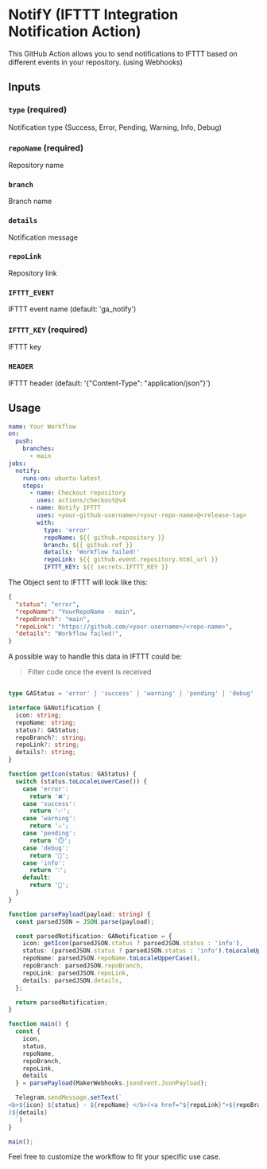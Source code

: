 NotifY (IFTTT Integration Notification Action)
=====================================

This GitHub Action allows you to send notifications to IFTTT based on different events in your repository. (using Webhooks)

Inputs
------

### `type` (required)

Notification type (Success, Error, Pending, Warning, Info, Debug)

### `repoName` (required)

Repository name

### `branch`

Branch name

### `details`

Notification message

### `repoLink`

Repository link

### `IFTTT_EVENT`

IFTTT event name (default: 'ga\_notify')

### `IFTTT_KEY` (required)

IFTTT key

### `HEADER`

IFTTT header (default: '{"Content-Type": "application/json"}')

Usage
-----
 

```yaml
name: Your Workflow  
on:   
  push:     
    branches:     
      - main 
jobs:   
  notify:     
    runs-on: ubuntu-latest     
    steps:     
      - name: Checkout repository       
        uses: actions/checkout@v4      
      - name: Notify IFTTT       
        uses: <your-github-username>/<your-repo-name>@<release-tag>   
        with:         
          type: 'error'         
          repoName: ${{ github.repository }}         
          branch: ${{ github.ref }}         
          details: 'Workflow failed!'         
          repoLink: ${{ github.event.repository.html_url }}         
          IFTTT_KEY: ${{ secrets.IFTTT_KEY }}
```


<!--         data: '{"repoName": "${{ inputs.repoName }} - ${{ inputs.branch }}","status": "${{ inputs.type }}","details": "${{ inputs.details }}","repoLink": "${{ inputs.repoLink }}"}'
 -->

The Object sent to IFTTT will look like this:

```json
{
  "status": "error",
  "repoName": "YourRepoName - main",
  "repoBranch": "main",
  "repoLink": "https://github.com/<your-username>/<repo-name>",
  "details": "Workflow failed!",
}
```


A possible way to handle this data in IFTTT could be:

> Filter code once the event is received


```typescript

type GAStatus = 'error' | 'success' | 'warning' | 'pending' | 'debug' | 'info';

interface GANotification {
  icon: string;
  repoName: string;
  status?: GAStatus;
  repoBranch?: string;
  repoLink?: string;
  details?: string;
}

function getIcon(status: GAStatus) {
  switch (status.toLocaleLowerCase()) {
    case 'error':
      return '❌';
    case 'success':
      return '✅';
    case 'warning':
      return '⚠️';
    case 'pending':
      return '⏱️';
    case 'debug':
      return '🔨';
    case 'info':
      return '❕';
    default:
      return '🤖';
  }
}

function parsePayload(payload: string) {
  const parsedJSON = JSON.parse(payload);

  const parsedNotification: GANotification = {
    icon: getIcon(parsedJSON.status ? parsedJSON.status : 'info'),
    status: (parsedJSON.status ? parsedJSON.status : 'info').toLocaleUpperCase(),
    repoName: parsedJSON.repoName.toLocaleUpperCase(),
    repoBranch: parsedJSON.repoBranch,
    repoLink: parsedJSON.repoLink,
    details: parsedJSON.details,
  };

  return parsedNotification;
}

function main() {
  const {
    icon,
    status,
    repoName,
    repoBranch,
    repoLink,
    details
  } = parsePayload(MakerWebhooks.jsonEvent.JsonPayload);

  Telegram.sendMessage.setText(`
<b>${icon} ${status} - ${repoName} </b>(<a href="${repoLink}">${repoBranch}</a>
)${details}
  `)
}

main();
```

Feel free to customize the workflow to fit your specific use case.